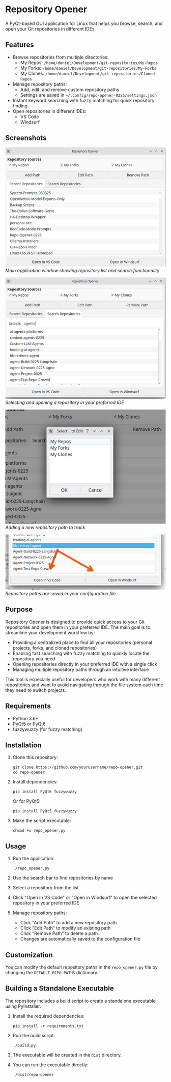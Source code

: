 # Repository Opener

A PyQt-based GUI application for Linux that helps you browse, search, and open your Git repositories in different IDEs.

## Features

- Browse repositories from multiple directories:
  - My Repos: `/home/daniel/Development/git-repositories/My-Repos`
  - My Forks: `/home/daniel/Development/git-repositories/My-Forks`
  - My Clones: `/home/daniel/Development/git-repositories/Cloned-Repos`
- Manage repository paths:
  - Add, edit, and remove custom repository paths
  - Settings are saved in `~/.config/repo-opener-0225/settings.json`
- Instant keyword searching with fuzzy matching for quick repository finding
- Open repositories in different IDEs:
  - VS Code
  - Windsurf

## Screenshots

![Main application window](screenshots/1.png)
*Main application window showing repository list and search functionality*

![Opening a repository](screenshots/2.png)
*Selecting and opening a repository in your preferred IDE*

![Managing repository paths](screenshots/3.png)
*Adding a new repository path to track*

![Settings saved](screenshots/4.png)
*Repository paths are saved in your configuration file*

## Purpose

Repository Opener is designed to provide quick access to your Git repositories and open them in your preferred IDE. The main goal is to streamline your development workflow by:

- Providing a centralized place to find all your repositories (personal projects, forks, and cloned repositories)
- Enabling fast searching with fuzzy matching to quickly locate the repository you need
- Opening repositories directly in your preferred IDE with a single click
- Managing multiple repository paths through an intuitive interface

This tool is especially useful for developers who work with many different repositories and want to avoid navigating through the file system each time they need to switch projects.

## Requirements

- Python 3.6+
- PyQt5 or PyQt6
- fuzzywuzzy (for fuzzy matching)

## Installation

1. Clone this repository:
   ```
   git clone https://github.com/yourusername/repo-opener.git
   cd repo-opener
   ```

2. Install dependencies:
   ```
   pip install PyQt6 fuzzywuzzy
   ```
   
   Or for PyQt5:
   ```
   pip install PyQt5 fuzzywuzzy
   ```

3. Make the script executable:
   ```
   chmod +x repo_opener.py
   ```

## Usage

1. Run the application:
   ```
   ./repo_opener.py
   ```

2. Use the search bar to find repositories by name
3. Select a repository from the list
4. Click "Open in VS Code" or "Open in Windsurf" to open the selected repository in your preferred IDE
5. Manage repository paths:
   - Click "Add Path" to add a new repository path
   - Click "Edit Path" to modify an existing path
   - Click "Remove Path" to delete a path
   - Changes are automatically saved to the configuration file

## Customization

You can modify the default repository paths in the `repo_opener.py` file by changing the `DEFAULT_REPO_PATHS` dictionary.

## Building a Standalone Executable

The repository includes a build script to create a standalone executable using PyInstaller.

1. Install the required dependencies:
   ```
   pip install -r requirements.txt
   ```

2. Run the build script:
   ```
   ./build.py
   ```

3. The executable will be created in the `dist` directory.

4. You can run the executable directly:
   ```
   ./dist/repo-opener
   ```